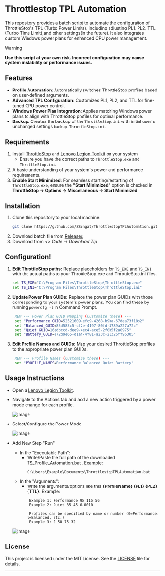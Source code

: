 # Throttlestop TPL Automation
This repository provides a batch script to automate the configuration of [ThrottleStop's](https://www.techpowerup.com/download/techpowerup-throttlestop/) TPL (Turbo Power Limits), including adjusting PL1, PL2, TTL (Turbo Time Limit),and other settings(in the future). It also integrates custom Windows power plans for enhanced CPU power management.

> [!WARNING]
> **Use this script at your own risk. Incorrect configuration may cause system instability or performance issues.**

## Features

- **Profile Automation**: Automatically switches ThrottleStop profiles based on user-defined arguments.
- **Advanced TPL Configuration**: Customizes PL1, PL2, and TTL for fine-tuned CPU power control.
- **Windows Power Plan Integration**: Applies matching Windows power plans to align with ThrottleStop profiles for optimal performance.
- **Backup**: Creates the backup of the `ThrottleStop.ini` with initial user's unchanged settings `backup-ThrottleStop.ini`.

## Requirements

1. Install [ThrottleStop](https://www.techpowerup.com/download/techpowerup-throttlestop/)  and [Lenovo Legion Toolkit](https://github.com/BartoszCichecki/LenovoLegionToolkit) on your system.
   - Ensure you have the correct paths to `ThrottleStop.exe` and `ThrottleStop.ini`.
2. A basic understanding of your system's power and performance requirements.
3. **Enable Start Minimized**: For seamless starting/restarting of `ThrottleStop.exe`, ensure the **"Start Minimized"** option is checked in **ThrottleStop -> Options -> Miscellaneous -> Start Minimized**.

## Installation

1. Clone this repository to your local machine:
   ```sh
   git clone https://github.com/ZSungat/ThrottlestopTPLAutomation.git
   ```
2. Download batch file from [Releases](https://github.com/ZSungat/ThrottlestopTPLAutomation/releases)
3. Download from *<> Code -> Download Zip*


## Configuration!

 1. **Edit ThrottleStop paths:** Replace placeholders for `TS_EXE` and `TS_INI` with the actual paths
    to your ThrottleStop.exe and ThrottleStop.ini files.

     ```bat
     set TS_EXE="C:\Program Files\ThrottleStop\ThrottleStop.exe"
     set TS_INI="C:\Program Files\ThrottleStop\ThrottleStop.ini"
     ```
 2. **Update Power Plan GUIDs:** Replace the power plan GUIDs with those corresponding to your system's power plans. You can find these by running `powercfg -l` in Command Prompt.
     ```bat
      REM --- Power Plan GUID Mapping (Customize these) ---
      set "Performance_GUID=52521609-efc9-4268-b9ba-67dea73f18b2"
      set "Balanced_GUID=85d583c5-cf2e-4197-80fd-3789a227a72c"
      set "Quiet_GUID=16edbccd-dee9-4ec4-ace5-2f0b5f2a8975"
      set "Battery_GUID=872d9e65-d1af-4f81-a23c-21326ff96305"
     ```
 3. **Edit Profile Names and GUIDs:** Map your desired ThrottleStop profiles to the appropriate power plan GUIDs.
     ```bat
      REM --- Profile Names (Customize these) ---
      set "PROFILE_NAMES=Performance Balanced Quiet Battery"
     ```
## Usage Instructions

* Open a [Lenovo Legion Toolkit](https://github.com/BartoszCichecki/LenovoLegionToolkit).
* Navigate to the Actions tab and add a new action triggered by a power mode change for each profile.

  ![image](https://github.com/user-attachments/assets/e643ab59-29f0-4db4-8e4d-f949d2311400)

* Select/Configure the Power Mode.
  
  ![image](https://github.com/user-attachments/assets/7467da46-b559-4712-b855-627ba77acba1)

* Add New Step "Run".
    - In the "Executable Path":
      - Write/Paste the full path of the downloaded TS_Profile_Automation.bat . Example:
         ```
         C:\Users\Example\Documents\ThrottlestopTPLAutomation.bat
         ```
    - In the "Arguments":
      - Write the arguments/options like this **{ProfileName} {PL1} {PL2} {TTL}**. Example:
         ```
          Example 1: Performance 95 115 56
          Example 2: Quiet 35 45 0.0010
         
          Profiles can be specified by name or number (0=Performance, 1=Balanced, etc.)
          Example 3: 1 50 75 32

         ```
    ![image](https://github.com/user-attachments/assets/b672e071-e978-418a-84ca-d1af34b24119)

## License

This project is licensed under the MIT License. See the [LICENSE](LICENSE) file for details.

---
